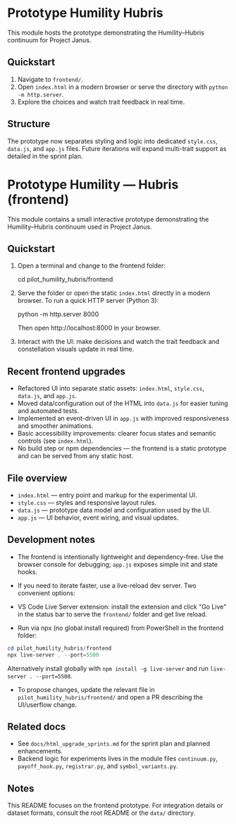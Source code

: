 # Prototype Humility Hubris

This module hosts the prototype demonstrating the Humility–Hubris continuum for Project Janus.

## Quickstart

1. Navigate to `frontend/`.
2. Open `index.html` in a modern browser or serve the directory with `python -m http.server`.
3. Explore the choices and watch trait feedback in real time.

## Structure


The prototype now separates styling and logic into dedicated `style.css`, `data.js`, and `app.js` files. Future iterations will expand multi-trait support as detailed in the sprint plan.
# Prototype Humility — Hubris (frontend)

This module contains a small interactive prototype demonstrating the Humility–Hubris continuum used in Project Janus.

## Quickstart

1. Open a terminal and change to the frontend folder:

	cd pilot_humility_hubris/frontend

2. Serve the folder or open the static `index.html` directly in a modern browser. To run a quick HTTP server (Python 3):

	python -m http.server 8000

	Then open http://localhost:8000 in your browser.

3. Interact with the UI: make decisions and watch the trait feedback and constellation visuals update in real time.

## Recent frontend upgrades

- Refactored UI into separate static assets: `index.html`, `style.css`, `data.js`, and `app.js`.
- Moved data/configuration out of the HTML into `data.js` for easier tuning and automated tests.
- Implemented an event-driven UI in `app.js` with improved responsiveness and smoother animations.
- Basic accessibility improvements: clearer focus states and semantic controls (see `index.html`).
- No build step or npm dependencies — the frontend is a static prototype and can be served from any static host.

## File overview

- `index.html` — entry point and markup for the experimental UI.
- `style.css` — styles and responsive layout rules.
- `data.js` — prototype data model and configuration used by the UI.
- `app.js` — UI behavior, event wiring, and visual updates.

## Development notes

- The frontend is intentionally lightweight and dependency-free. Use the browser console for debugging; `app.js` exposes simple init and state hooks.
- If you need to iterate faster, use a live-reload dev server. Two convenient options:

- VS Code Live Server extension: install the extension and click "Go Live" in the status bar to serve the `frontend/` folder and get live reload.
- Run via npx (no global install required) from PowerShell in the frontend folder:

```powershell
cd pilot_humility_hubris/frontend
npx live-server . --port=5500
```

Alternatively install globally with `npm install -g live-server` and run `live-server . --port=5500`.
- To propose changes, update the relevant file in `pilot_humility_hubris/frontend/` and open a PR describing the UI/userflow change.

## Related docs

- See `docs/html_upgrade_sprints.md` for the sprint plan and planned enhancements.
- Backend logic for experiments lives in the module files `continuum.py`, `payoff_hook.py`, `registrar.py`, and `symbol_variants.py`.

## Notes

This README focuses on the frontend prototype. For integration details or dataset formats, consult the root README or the `data/` directory.
